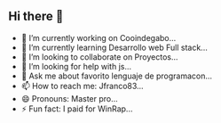 ## Hi there 👋


- 🔭 I’m currently working on Cooindegabo...
- 🌱 I’m currently learning Desarrollo web Full stack...
- 👯 I’m looking to collaborate on Proyectos...
- 🤔 I’m looking for help with js...
- 💬 Ask me about favorito lenguaje de programacon...
- 📫 How to reach me: Jfranco83...
- 😄 Pronouns: Master pro...
- ⚡ Fun fact: I paid for WinRap...

